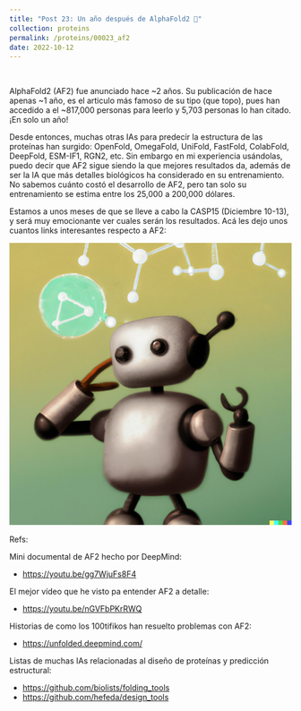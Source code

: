 ```yaml
---
title: "Post 23: Un año después de AlphaFold2 📅"
collection: proteins
permalink: /proteins/00023_af2
date: 2022-10-12
---
```


&nbsp;

AlphaFold2 (AF2) fue anunciado hace ~2 años. Su publicación de hace apenas ~1 año, es el articulo más famoso de su tipo (que topo), pues han accedido a el ~817,000 personas para leerlo y 5,703 personas lo han citado. ¡En solo un año! 

Desde entonces, muchas otras IAs para predecir la estructura de las proteínas han surgido: OpenFold, OmegaFold, UniFold, FastFold, ColabFold, DeepFold, ESM-IF1, RGN2, etc. Sin embargo en mi experiencia usándolas, puedo decir que AF2 sigue siendo la que mejores resultados da, además de ser la IA que más detalles biológicos ha considerado en su entrenamiento. No sabemos cuánto costó el desarrollo de AF2, pero tan solo su entrenamiento se estima entre los 25,000 a 200,000 dólares. 

Estamos a unos meses de que se lleve a cabo la CASP15 (Diciembre 10-13), y será muy emocionante ver cuales serán los resultados.  Acá les dejo unos cuantos links interesantes respecto a AF2: 

![img](/images/proteins/00023_AF2.jpg)

Refs:

Mini documental de AF2  hecho por DeepMind:
* https://youtu.be/gg7WjuFs8F4

El mejor vídeo que he visto pa entender AF2 a detalle:
* https://youtu.be/nGVFbPKrRWQ


Historias de como los 100tifikos han resuelto problemas con AF2:
* https://unfolded.deepmind.com/


Listas de muchas IAs relacionadas al diseño de proteínas y predicción estructural:
* https://github.com/biolists/folding_tools
* https://github.com/hefeda/design_tools
